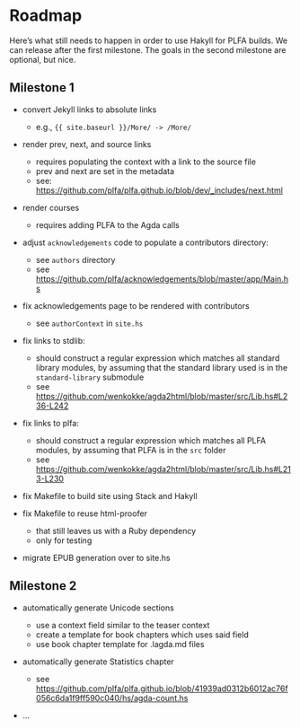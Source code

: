# Roadmap

Here’s what still needs to happen in order to use Hakyll for PLFA builds.
We can release after the first milestone.
The goals in the second milestone are optional, but nice.


## Milestone 1

- convert Jekyll links to absolute links
  + e.g., `{{ site.baseurl }}/More/ -> /More/`

- render prev, next, and source links
  + requires populating the context with a link to the source file
  + prev and next are set in the metadata
  + see: https://github.com/plfa/plfa.github.io/blob/dev/_includes/next.html

- render courses
  + requires adding PLFA to the Agda calls

- adjust `acknowledgements` code to populate a contributors directory:
  + see `authors` directory
  + see https://github.com/plfa/acknowledgements/blob/master/app/Main.hs
  
- fix acknowledgements page to be rendered with contributors
  + see `authorContext` in `site.hs`
  
- fix links to stdlib: 
  + should construct a regular expression which matches all standard library modules,
    by assuming that the standard library used is in the `standard-library` submodule
  + see https://github.com/wenkokke/agda2html/blob/master/src/Lib.hs#L236-L242

- fix links to plfa:
  + should construct a regular expression which matches all PLFA modules,
    by assuming that PLFA is in the `src` folder
  + see https://github.com/wenkokke/agda2html/blob/master/src/Lib.hs#L213-L230

- fix Makefile to build site using Stack and Hakyll

- fix Makefile to reuse html-proofer
  + that still leaves us with a Ruby dependency
  + only for testing

- migrate EPUB generation over to site.hs


## Milestone 2

- automatically generate Unicode sections
  + use a context field similar to the teaser context
  + create a template for book chapters which uses said field
  + use book chapter template for .lagda.md files

- automatically generate Statistics chapter
  + see https://github.com/plfa/plfa.github.io/blob/41939ad0312b6012ac76f056c6da1f9ff590c040/hs/agda-count.hs

- …
